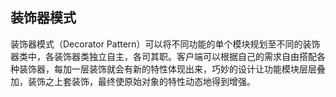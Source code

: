## 装饰器模式

装饰器模式（Decorator Pattern）可以将不同功能的单个模块规划至不同的装饰器类中，各装饰器类独立自主，各司其职。客户端可以根据自己的需求自由搭配各种装饰器，每加一层装饰就会有新的特性体现出来，巧妙的设计让功能模块层层叠加，装饰之上套装饰，最终使原始对象的特性动态地得到增强。
